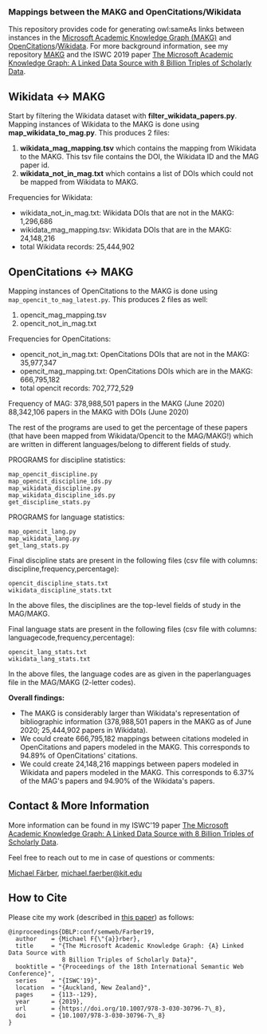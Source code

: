 ### Mappings between the MAKG and OpenCitations/Wikidata
This repository provides code for generating owl:sameAs links between instances in the [Microsoft Academic Knowledge Graph (MAKG)](http://ma-graph.org) and [OpenCitations](http://opencitations.net)/[Wikidata](http://wikidata.org). For more background information, see my repository [MAKG](http://ma-graph.org) and the ISWC 2019 paper [The Microsoft Academic Knowledge Graph: A Linked Data Source with 8 Billion Triples of Scholarly Data](http://dbis.informatik.uni-freiburg.de/content/team/faerber/papers/MAKG_ISWC2019.pdf).

## Wikidata <-> MAKG
Start by filtering the Wikidata dataset with __filter_wikidata_papers.py__.
Mapping instances of Wikidata to the MAKG is done using __map_wikidata_to_mag.py__. This produces 2 files:
1. __wikidata_mag_mapping.tsv__ which contains the mapping from Wikidata to the MAKG. This tsv file contains the DOI, the Wikidata ID and the MAG paper id.
2. __wikidata_not_in_mag.txt__ which contains a list of DOIs which could not be mapped from Wikidata to MAKG.

Frequencies for Wikidata:
* wikidata_not_in_mag.txt: Wikidata DOIs that are not in the MAKG: 1,296,686
* wikidata_mag_mapping.tsv: Wikidata DOIs that are in the MAKG: 24,148,216
* total Wikidata records: 25,444,902

## OpenCitations <-> MAKG
Mapping instances of OpenCitations to the MAKG is done using `map_opencit_to_mag_latest.py`. This produces 2 files as well:
1. opencit_mag_mapping.tsv
2. opencit_not_in_mag.txt

Frequencies for OpenCitations:
* opencit_not_in_mag.txt: OpenCitations DOIs that are not in the MAKG: 35,977,347
* opencit_mag_mapping.txt: OpenCitations DOIs which are in the MAKG: 666,795,182
* total opencit records: 702,772,529


Frequency of MAG:
378,988,501 papers in the MAKG (June 2020)
88,342,106 papers in the MAKG with DOIs (June 2020)


The rest of the programs are used to get the percentage of these papers (that have been mapped from Wikidata/Opencit to the MAG/MAKG!) which are written in different languages/belong to different fields of study.

PROGRAMS for discipline statistics:
```
map_opencit_discipline.py
map_opencit_discipline_ids.py
map_wikidata_discipline.py
map_wikidata_discipline_ids.py
get_discipline_stats.py
```
PROGRAMS for language statistics:
```
map_opencit_lang.py
map_wikidata_lang.py
get_lang_stats.py
```

Final discipline stats are present in the following files (csv file with columns: discipline,frequency,percentage):

```
opencit_discipline_stats.txt
wikidata_discipline_stats.txt
```

In the above files, the disciplines are the top-level fields of study in the MAG/MAKG.

Final language stats are present in the following files (csv file with columns: languagecode,frequency,percentage):
```
opencit_lang_stats.txt
wikidata_lang_stats.txt
```
In the above files, the language codes are as given in the paperlanguages file in the MAG/MAKG (2-letter codes).


__Overall findings:__
* The MAKG is considerably larger than Wikidata's representation of bibliographic information (378,988,501 papers in the MAKG as of June 2020; 25,444,902 papers in Wikidata).
* We could create 666,795,182 mappings between citations modeled in OpenCitations and papers modeled in the MAKG. This corresponds to 94.89% of OpenCitations' citations.
* We could create 24,148,216 mappings between papers modeled in Wikidata and papers modeled in the MAKG. This corresponds to 6.37% of the MAG's papers and 94.90% of the Wikidata's papers.

## Contact & More Information
More information can be found in my ISWC'19 paper [The Microsoft Academic Knowledge Graph: A Linked Data Source with 8 Billion Triples of Scholarly Data](http://dbis.informatik.uni-freiburg.de/content/team/faerber/papers/MAKG_ISWC2019.pdf).

Feel free to reach out to me in case of questions or comments:

[Michael Färber](https://sites.google.com/view/michaelfaerber), michael.faerber@kit.edu

## How to Cite
Please cite my work (described in [this paper](http://dbis.informatik.uni-freiburg.de/content/team/faerber/papers/MAKG_ISWC2019.pdf)) as follows:
```
@inproceedings{DBLP:conf/semweb/Farber19,
  author    = {Michael F{\"{a}}rber},
  title     = "{The Microsoft Academic Knowledge Graph: {A} Linked Data Source with
               8 Billion Triples of Scholarly Data}",
  booktitle = "{Proceedings of the 18th International Semantic Web Conference}",
  series    = "{ISWC'19}",
  location  = "{Auckland, New Zealand}",
  pages     = {113--129},
  year      = {2019},
  url       = {https://doi.org/10.1007/978-3-030-30796-7\_8},
  doi       = {10.1007/978-3-030-30796-7\_8}
}

```
